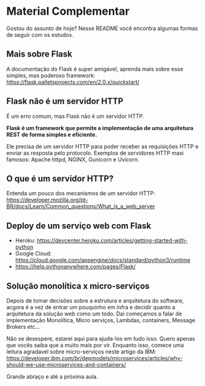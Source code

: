 # Material Complementar

Gostou do assunto de hoje? Nesse README você encontra algumas formas de seguir com os estudos.

## Mais sobre Flask

A documentação do Flask é super amigável, aprenda mais sobre esse simples, mas poderoso framework: https://flask.palletsprojects.com/en/2.0.x/quickstart/

## Flask não é um servidor HTTP

É um erro comum, mas Flask não é um servidor HTTP. 

**Flask é um framework que permite a implementação de uma arquitetura REST de forma simples e eficiente.**

Ele precisa de um servidor HTTP para poder receber as requisições HTTP e enviar as resposta pelo protocolo. Exemplos de servidores HTTP masi famosos: Apache httpd, NGINX, Gunicorn e Uvicorn.

## O que é um servidor HTTP?

Entenda um pouco dos mecanismos de um servidor HTTP: https://developer.mozilla.org/pt-BR/docs/Learn/Common_questions/What_is_a_web_server

## Deploy de um serviço web com Flask

- Heroku: https://devcenter.heroku.com/articles/getting-started-with-python
- Google Cloud: https://cloud.google.com/appengine/docs/standard/python3/runtime
- https://help.pythonanywhere.com/pages/Flask/

## Solução monolítica x micro-serviços

Depois de tomar decisões sobre a estrutura e arquitetura do software, acgora é a vez de entrar um pouquinho em infra e decidir quanto a arquitetura da solução web como um todo. Dai começamos a falar de implementação Monolítica, Micro serviços, Lambdas, containers, Message Brokers etc...

Não se desespere, estarei aqui para ajuda-los em tudo isso. Quero apenas que vocês saiba que a muito mais por vir. Enquanto isso, comece uma leitura agradavel sobre micro-serviços neste artigo da IBM: https://developer.ibm.com/br/depmodels/microservices/articles/why-should-we-use-microservices-and-containers/

Grande abraço e até a próxima aula.
